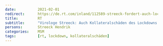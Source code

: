 ```yaml
---
date:          2021-02-01
redirect:      https://de.rt.com/inland/112589-streeck-fordert-auch-lockdown-kollateralschaden/
title:         RT
subtitle:      "Virologe Streeck: Auch Kollateralschäden des Lockdowns sollten erfasst werden"
persons:       Streeck Hendrik
categories:    MSM
tags:          [rt, lockdown, kollateralschäden]
---
```

